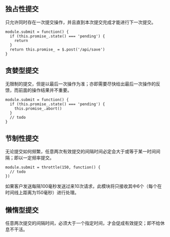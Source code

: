 ## 独占性提交
只允许同时存在一次提交操作，并且直到本次提交完成才能进行下一次提交。  
```
module.submit = function() {
  if (this.promise_.state() === 'pending') {
    return
  }
  return this.promise_ = $.post('/api/save')
}
```
## 贪婪型提交
无限制的提交，但是以最后一次操作为准；亦即需要尽快给出最后一次操作的反馈，而前面的操作结果并不重要。  
```
module.submit = function() {
  if (this.promise_.state() === 'pending') {
    this.promise_.abort()
  }
  // todo
}
```


## 节制性提交
无论提交如何频繁，任意两次有效提交的间隔时间必定会大于或等于某一时间间隔；即以一定频率提交。  
```
module.submit = throttle(150, function() {
  // todo
})
```
如果客户发送每隔100毫秒发送过来10次请求，此模块将只接收其中6个（每个在时间线上距离为150毫秒）进行处理。  

## 懒惰型提交
任意两次提交的间隔时间，必须大于一个指定时间，才会促成有效提交；即不给休息不干活。 